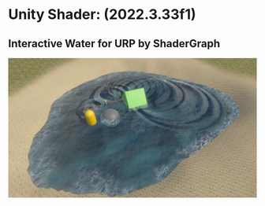 # Unity Shader: (2022.3.33f1)

## Interactive Water for URP by ShaderGraph

![ScreenShot](./ScreenShot.png)